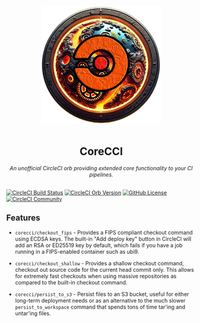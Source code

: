 <div align="center">
  <img align="center" width="320" src="assets/logos/corecci_500px.png" alt="CoreCCI Orb"><br /><br />
  <h1>CoreCCI</h1>
  <i>An unofficial CircleCI orb providing extended core functionality to your CI pipelines.</i><br /><br />
</div>

[![CircleCI Build Status](https://circleci.com/gh/juburr/corecci.svg?style=shield "CircleCI Build Status")](https://circleci.com/gh/juburr/corecci) [![CircleCI Orb Version](https://badges.circleci.com/orbs/juburr/corecci.svg)](https://circleci.com/developer/orbs/orb/juburr/corecci) [![GitHub License](https://img.shields.io/badge/license-MIT-lightgrey.svg)](https://raw.githubusercontent.com/juburr/corecci/master/LICENSE) [![CircleCI Community](https://img.shields.io/badge/community-CircleCI%20Discuss-343434.svg)](https://discuss.circleci.com/c/ecosystem/orbs)



## Features
- `corecci/checkout_fips` - Provides a FIPS compliant checkout command using ECDSA keys. The built-in "Add deploy key" button in CircleCI will add an RSA or ED25519 key by default, which fails if you have a job running in a FIPS-enabled container such as ubi9.

- `corecci/checkout_shallow` - Provides a shallow checkout command, checkout out source code for the current head commit only. This allows for extremely fast checkouts when using massive repositories as compared to the built-in checkout command.

- `corecci/persist_to_s3` - Persist files to an S3 bucket, useful for either long-term deployment needs or as an alternative to the much slower `persist_to_workspace` command that spends tons of time tar'ing and untar'ing files.

